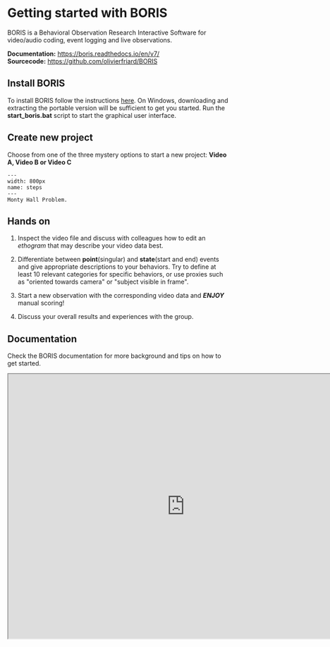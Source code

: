 # Getting started with BORIS

BORIS is a Behavioral Observation Research Interactive Software for video/audio coding, event logging and live observations.

**Documentation:** https://boris.readthedocs.io/en/v7/  
**Sourcecode:** https://github.com/olivierfriard/BORIS


## Install BORIS
To install BORIS follow the instructions [here](http://www.boris.unito.it/pages/download_win). On Windows, downloading and extracting the portable version will be sufficient to get you started. Run the **start_boris.bat** script to start the graphical user interface.

## Create new project
Choose from one of the three mystery options to start a new project:
**Video A, Video B or Video C**

```{figure} content/montyhall.jpg
---
width: 800px
name: steps
---
Monty Hall Problem.
```

## Hands on
1. Inspect the video file and discuss with colleagues how to edit an *ethogram* that may describe your video data best.   

2. Differentiate between **point**(singular) and **state**(start and end) events and give appropriate descriptions to your behaviors. Try to define at least 10 relevant categories for specific behaviors, or use proxies such as "oriented towards camera" or "subject visible in frame".
  
3. Start a new observation with the corresponding video data and ***ENJOY*** manual scoring!

4. Discuss your overall results and experiences with the group.


## Documentation
Check the BORIS documentation for more background and tips on how to get started.  

<iframe src="http://www.boris.unito.it/pages/video_tutorials.html" frameborder="1" width="800" height="600"></iframe>

